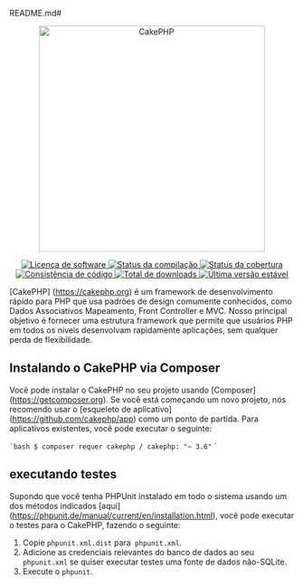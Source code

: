 README.md#
<p align = "center">
  <a href="https://cakephp.org/" target="_blank">
    <img alt = "CakePHP" src = "https://cakephp.org/v2/img/logos/CakePHP_Logo.svg" width = "400" />
  </a>
</ p>
<p align = "center">
    <a href="LICENSE" target="_blank">
        <img alt = "Licença de software" src = "https://img.shields.io/badge/license-MIT-brightgreen.svg?style=flat-square">
    </a>
    <a href="https://travis-ci.org/cakephp/cakephp" target="_blank">
        <img alt = "Status da compilação" src = "https://img.shields.io/travis/cakephp/cakephp/master.svg?style=flat-square">
    </a>
    <a href="https://codecov.io/github/cakephp/cakephp" target="_blank">
        <img alt = "Status da cobertura" src = "https://img.shields.io/codecov/c/github/cakephp/cakephp.svg?style=flat-square">
    </a>
    <a href="https://squizlabs.github.io/PHP_CodeSniffer/analysis/cakephp/cakephp/" target="_blank">
        <img alt = "Consistência de código" src = "https://squizlabs.github.io/PHP_CodeSniffer/analysis/cakephp/cakephp/grade.svg">
    </a>
    <a href="https://packagist.org/packages/cakephp/cakephp" target="_blank">
        <img alt = "Total de downloads" src = "https://img.shields.io/packagist/dt/cakephp/cakephp.svg?style=flat-square">
    </a>
    <a href="https://packagist.org/packages/cakephp/cakephp" target="_blank">
        <img alt = "Última versão estável" src = "https://img.shields.io/packagist/v/cakephp/cakephp.svg?style=flat-square&label=stable">
    </a>
</ p>

[CakePHP] (https://cakephp.org) é um framework de desenvolvimento rápido para PHP que
usa padrões de design comumente conhecidos, como Dados Associativos
Mapeamento, Front Controller e MVC. Nosso principal objetivo é fornecer uma estrutura
framework que permite que usuários PHP em todos os níveis desenvolvam rapidamente
aplicações, sem qualquer perda de flexibilidade.

## Instalando o CakePHP via Composer

Você pode instalar o CakePHP no seu projeto usando
[Composer] (https://getcomposer.org). Se você está começando um novo projeto, nós
recomendo usar o [esqueleto de aplicativo] (https://github.com/cakephp/app) como
um ponto de partida. Para aplicativos existentes, você pode executar o seguinte:

`` `bash
$ composer requer cakephp / cakephp: "~ 3.6"
`` `

## executando testes

Supondo que você tenha PHPUnit instalado em todo o sistema usando um dos métodos indicados
[aqui] (https://phpunit.de/manual/current/en/installation.html), você pode executar o
testes para o CakePHP, fazendo o seguinte:

1. Copie `phpunit.xml.dist` para` phpunit.xml`.
2. Adicione as credenciais relevantes do banco de dados ao seu `phpunit.xml` se quiser executar testes
   uma fonte de dados não-SQLite.
3. Execute o `phpunit`.


